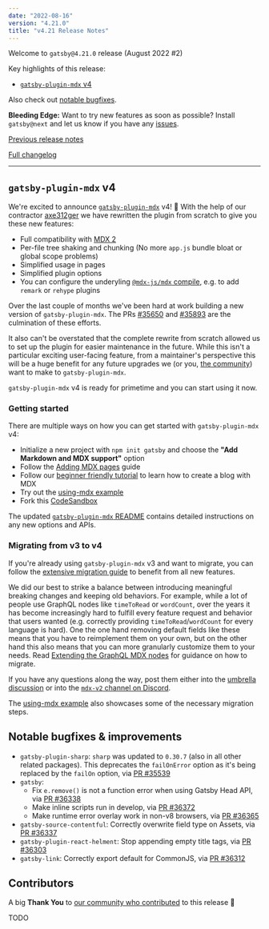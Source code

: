 ```yaml
---
date: "2022-08-16"
version: "4.21.0"
title: "v4.21 Release Notes"
---
```


Welcome to `gatsby@4.21.0` release (August 2022 #2)

Key highlights of this release:

- [`gatsby-plugin-mdx` v4](#gatsby-plugin-mdx-v4)

Also check out [notable bugfixes](#notable-bugfixes--improvements).

**Bleeding Edge:** Want to try new features as soon as possible? Install `gatsby@next` and let us know if you have any [issues](https://github.com/gatsbyjs/gatsby/issues).

[Previous release notes](/docs/reference/release-notes/v4.20)

[Full changelog][full-changelog]

---

## `gatsby-plugin-mdx` v4

We're excited to announce [`gatsby-plugin-mdx`](/plugins/gatsby-plugin-mdx) v4! 🎉 With the help of our contractor [axe312ger](https://github.com/axe312ger) we have rewritten the plugin from scratch to give you these new features:

- Full compatibility with [MDX 2](https://mdxjs.com/blog/v2/)
- Per-file tree shaking and chunking (No more `app.js` bundle bloat or global scope problems)
- Simplified usage in pages
- Simplified plugin options
- You can configure the underyling [`@mdx-js/mdx` compile](https://mdxjs.com/packages/mdx/#compilefile-options), e.g. to add `remark` or `rehype` plugins

Over the last couple of months we've been hard at work building a new version of `gatsby-plugin-mdx`. The PRs [#35650](https://github.com/gatsbyjs/gatsby/pull/35650) and [#35893](https://github.com/gatsbyjs/gatsby/pull/35893) are the culmination of these efforts.

It also can't be overstated that the complete rewrite from scratch allowed us to set up the plugin for easier maintenance in the future. While this isn't a particular exciting user-facing feature, from a maintainer's perspective this will be a huge benefit for any future upgrades we (or you, [the community](https://www.gatsbyjs.com/contributing)) want to make to `gatsby-plugin-mdx`.

`gatsby-plugin-mdx` v4 is ready for primetime and you can start using it now.

### Getting started

There are multiple ways on how you can get started with `gatsby-plugin-mdx` v4:

- Initialize a new project with `npm init gatsby` and choose the **"Add Markdown and MDX support"** option
- Follow the [Adding MDX pages](/docs/how-to/routing/mdx/) guide
- Follow our [beginner friendly tutorial](/docs/tutorial/) to learn how to create a blog with MDX
- Try out the [using-mdx example](https://github.com/gatsbyjs/gatsby/tree/master/examples/using-mdx)
- Fork this [CodeSandbox](https://codesandbox.io/s/github/gatsbyjs/gatsby/tree/master/examples/using-mdx)

The updated [`gatsby-plugin-mdx` README](/plugins/gatsby-plugin-mdx/) contains detailed instructions on any new options and APIs.

### Migrating from v3 to v4

If you're already using `gatsby-plugin-mdx` v3 and want to migrate, you can follow the [extensive migration guide](/plugins/gatsby-plugin-mdx#migrating-from-v3-to-v4) to benefit from all new features.

We did our best to strike a balance between introducing meaningful breaking changes and keeping old behaviors. For example, while a lot of people use GraphQL nodes like `timeToRead` or `wordCount`, over the years it has become increasingly hard to fulfill every feature request and behavior that users wanted (e.g. correctly providing `timeToRead`/`wordCount` for every language is hard). One the one hand removing default fields like these means that you have to reimplement them on your own, but on the other hand this also means that you can more granularly customize them to your needs. Read [Extending the GraphQL MDX nodes](/plugins/gatsby-plugin-mdx#extending-the-graphql-mdx-nodes) for guidance on how to migrate.

If you have any questions along the way, post them either into the [umbrella discussion](https://github.com/gatsbyjs/gatsby/discussions/25068) or into the [`mdx-v2` channel on Discord](https://gatsby.dev/discord).

The [using-mdx example](https://github.com/gatsbyjs/gatsby/tree/master/examples/using-mdx) also showcases some of the necessary migration steps.

## Notable bugfixes & improvements

- `gatsby-plugin-sharp`: `sharp` was updated to `0.30.7` (also in all other related packages). This deprecates the `failOnError` option as it's being replaced by the `failOn` option, via [PR #35539](https://github.com/gatsbyjs/gatsby/pull/35539)
- `gatsby`:
  - Fix `e.remove()` is not a function error when using Gatsby Head API, via [PR #36338](https://github.com/gatsbyjs/gatsby/pull/36338)
  - Make inline scripts run in develop, via [PR #36372](https://github.com/gatsbyjs/gatsby/pull/36372)
  - Make runtime error overlay work in non-v8 browsers, via [PR #36365](https://github.com/gatsbyjs/gatsby/pull/36365)
- `gatsby-source-contentful`: Correctly overwrite field type on Assets, via [PR #36337](https://github.com/gatsbyjs/gatsby/pull/36337)
- `gatsby-plugin-react-helment`: Stop appending empty title tags, via [PR #36303](https://github.com/gatsbyjs/gatsby/pull/36303)
- `gatsby-link`: Correctly export default for CommonJS, via [PR #36312](https://github.com/gatsbyjs/gatsby/pull/36312)

## Contributors

A big **Thank You** to [our community who contributed][full-changelog] to this release 💜

TODO

[full-changelog]: https://github.com/gatsbyjs/gatsby/compare/gatsby@4.21.0-next.0...gatsby@4.21.0
